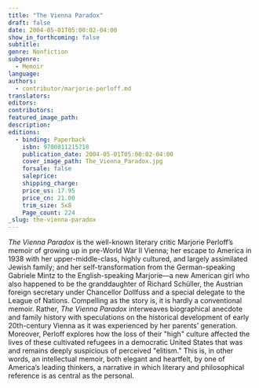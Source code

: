 ```yaml
---
title: "The Vienna Paradox"
draft: false
date: 2004-05-01T05:00:02-04:00
show_in_forthcoming: false
subtitle:
genre: Nonfiction
subgenre:
  - Memoir
language:
authors:
  - contributor/marjorie-perloff.md
translators:
editors:
contributors:
featured_image_path:
description:
editions:
  - binding: Paperback
    isbn: 9780811215718
    publication_date: 2004-05-01T05:00:02-04:00
    cover_image_path: The_Vienna_Paradox.jpg
    forsale: false
    saleprice:
    shipping_charge:
    price_us: 17.95
    price_cn: 21.00
    trim_size: 5x8
    Page_count: 224
_slug: the-vienna-paradox
---
```


_The Vienna Paradox_ is the well-known literary critic Marjorie Perloff’s memoir of growing up in pre-World War II Vienna; her escape to America in 1938 with her upper-middle-class, highly cultured, and largely assimilated Jewish family; and her self-transformation from the German-speaking Gabriele Mintz to the English-speaking Marjorie––a new American girl who also happened to be the granddaughter of Richard Schüller, the Austrian foreign secretary under Chancellor Dollfuss and a special delegate to the League of Nations. Compelling as the story is, it is hardly a conventional memoir. Rather, _The Vienna Paradox_ interweaves biographical anecdote and family history with speculations on the historical development of early 20th-century Vienna as it was experienced by her parents’ generation. Moreover, Perloff explores how the loss of their "high" culture affected the lives of these cultivated refugees in a democratic United States that was and remains deeply suspicious of perceived "elitism." This is, in other words, an intellectual memoir, both elegant and heartfelt, by one of America’s leading thinkers, a narrative in which literary and philosophical reference is as central as the personal.

